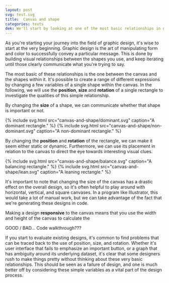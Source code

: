 ```yaml
---
layout: post
svg: test.svg
title:  Canvas and shape
categories: texts
dek: We'll start by looking at one of the most basic relationships in graphic design&#58; The relationship between the canvas and a single shape.
---
```


As you're starting your journey into the field of graphic design, it's wise to start at the very beginning. Graphic design is the art of manipulating form and color to successfully convey a particular message. This is done by building visual relationships between the shapes you use, and keep iterating until those clearly communicate what you're trying to say.

The most basic of these relationships is the one between the canvas and the shapes within it. It's possible to create a range of different expressions by changing a few variables of a single shape within the canvas. In the following, we will use the **position**, **size** and **rotation** of a
single rectangle to investigate the qualities of this simple relationship.

By changing the **size** of a shape, we can communicate whether that shape is important or not.

<div class="two-grid">
  {% include svg.html src="canvas-and-shape/dominant.svg" caption="A dominant rectangle." %}
  {% include svg.html src="canvas-and-shape/non-dominant.svg" caption="A non-dominant rectangle." %}
</div>

By changing the **position** and **rotation** of the rectangle, we can make it seem either static or dynamic. Furthermore, we can use its placement in relation to the canvas to direct the eye towards interesting visual clues.

<div class="two-grid">
  {% include svg.html src="canvas-and-shape/balance.svg" caption="A balancing rectangle." %}
  {% include svg.html src="canvas-and-shape/lean.svg" caption="A leaning rectangle." %}
</div>

It's important to note that changing the size of the canvas has a drastic effect on the overall design, so it's often helpful to play around with horizontal, vertical, and square canvases. In a program like Illustrator, this would take a lot of manual work, but we can take advantage of the fact that we're generating these designs in code.

Making a design **responsive** to the canvas means that you use the width and height of the canvas to calculate the

GOOD / BAD... Code walkthrough???



If you start to evaluate existing designs, it's common to find problems that can be traced back to the use of position, size, and rotation. Whether it's user interface that fails to emphasize an important button, or a graph that has ambiguity around its underlying dataset, it's clear that some designers rush to make things pretty without thinking about these very basic relationships. This should be seen as a failure of design, and one is much better off by considering these simple variables as a vital part of the design process.
